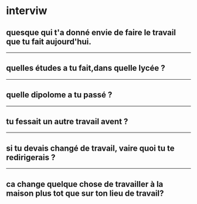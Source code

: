 # interviw

## quesque qui t'a donné envie de faire le travail que tu fait aujourd'hui.
----------------------------
## quelles études a tu fait,dans quelle lycée ?
-----------------------------
## quelle dipolome a tu passé ?
----------------------------
## tu fessait un autre travail avent ?
---------------------------
## si tu devais changé de travail, vaire quoi tu te redirigerais ?
---------------------------
## ca change quelque chose de travailler à la maison plus tot que sur ton lieu de travail? 


